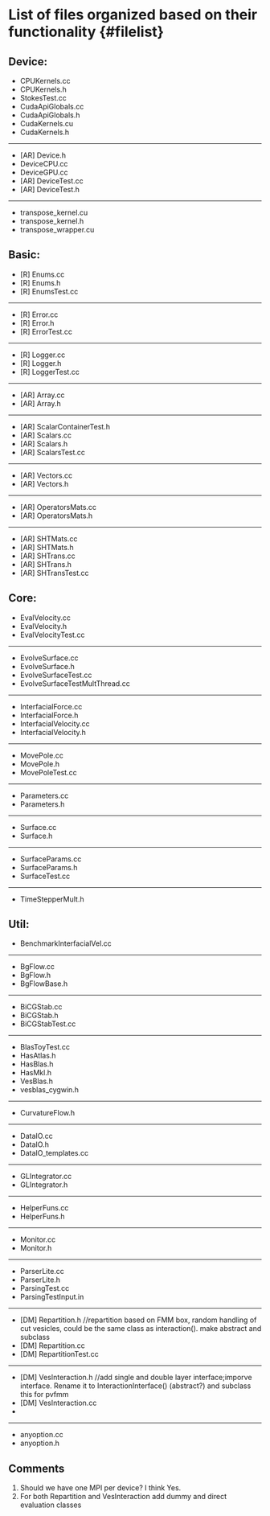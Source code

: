List of files organized based on their functionality {#filelist}
====================================================

Device:
-------
- CPUKernels.cc
- CPUKernels.h
- StokesTest.cc
- CudaApiGlobals.cc
- CudaApiGlobals.h
- CudaKernels.cu
- CudaKernels.h
- - -
- [AR] Device.h
- DeviceCPU.cc
- DeviceGPU.cc
- [AR] DeviceTest.cc
- [AR] DeviceTest.h
- - -
- transpose_kernel.cu
- transpose_kernel.h
- transpose_wrapper.cu

Basic:
------
- [R] Enums.cc
- [R] Enums.h
- [R] EnumsTest.cc
- - -
- [R] Error.cc
- [R] Error.h
- [R] ErrorTest.cc
- - -
- [R] Logger.cc
- [R] Logger.h
- [R] LoggerTest.cc
- - -
- [AR] Array.cc
- [AR] Array.h
- - -
- [AR] ScalarContainerTest.h
- [AR] Scalars.cc
- [AR] Scalars.h
- [AR] ScalarsTest.cc
- - -
- [AR] Vectors.cc
- [AR] Vectors.h
- - -
- [AR] OperatorsMats.cc
- [AR] OperatorsMats.h
- - -
- [AR] SHTMats.cc
- [AR] SHTMats.h
- [AR] SHTrans.cc
- [AR] SHTrans.h
- [AR] SHTransTest.cc

Core:
-----
- EvalVelocity.cc
- EvalVelocity.h
- EvalVelocityTest.cc
- - -
- EvolveSurface.cc
- EvolveSurface.h
- EvolveSurfaceTest.cc
- EvolveSurfaceTestMultThread.cc
- - -
- InterfacialForce.cc
- InterfacialForce.h
- InterfacialVelocity.cc
- InterfacialVelocity.h
- - -
- MovePole.cc
- MovePole.h
- MovePoleTest.cc
- - -
- Parameters.cc
- Parameters.h
- - -
- Surface.cc
- Surface.h
- - -
- SurfaceParams.cc
- SurfaceParams.h
- SurfaceTest.cc
- - -
- TimeStepperMult.h

Util:
-----
- BenchmarkInterfacialVel.cc
- - -
- BgFlow.cc
- BgFlow.h
- BgFlowBase.h
- - -
- BiCGStab.cc
- BiCGStab.h
- BiCGStabTest.cc
- - -
- BlasToyTest.cc
- HasAtlas.h
- HasBlas.h
- HasMkl.h
- VesBlas.h
- vesblas_cygwin.h
- - -
- CurvatureFlow.h
- - -
- DataIO.cc
- DataIO.h
- DataIO_templates.cc
- - -
- GLIntegrator.cc
- GLIntegrator.h
- - -
- HelperFuns.cc
- HelperFuns.h
- - -
- Monitor.cc
- Monitor.h
- - -
- ParserLite.cc
- ParserLite.h
- ParsingTest.cc
- ParsingTestInput.in
- - -
- [DM] Repartition.h       //repartition based on FMM box, random handling of cut vesicles, could be the same class as interaction(). make abstract and subclass
- [DM] Repartition.cc
- [DM] RepartitionTest.cc
- - -
- [DM] VesInteraction.h    //add single and double layer interface;imporve interface. Rename it to InteractionInterface() (abstract?) and subclass this for pvfmm
- [DM] VesInteraction.cc
-
- - -
- anyoption.cc
- anyoption.h

Comments
--------
1. Should we have one MPI per device? I think Yes.
1. For both Repartition and VesInteraction add dummy and direct evaluation classes
